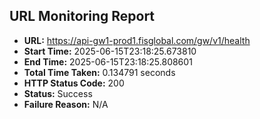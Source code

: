 ## URL Monitoring Report

- **URL:** https://api-gw1-prod1.fisglobal.com/gw/v1/health
- **Start Time:** 2025-06-15T23:18:25.673810
- **End Time:** 2025-06-15T23:18:25.808601
- **Total Time Taken:** 0.134791 seconds
- **HTTP Status Code:** 200
- **Status:** Success
- **Failure Reason:** N/A
